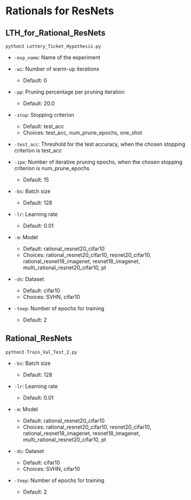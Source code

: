 # Rationals for ResNets

## LTH_for_Rational_ResNets
``python3 Lottery_Ticket_Hypothesis.py``
* ``-exp_name``: Name of the experiment
  

* ```-wi```: Number of warm-up iterations
  * Default: 0
    

* ```-pp```: Pruning percentage per pruning iteration
  * Default: 20.0
    

* ```-stop```: Stopping criterion
  * Default: test_acc
  * Choices: test_acc, num_prune_epochs, one_shot
    

* ```-test_acc```: Threshold for the test accuracy, when the chosen stopping criterion is test_acc
  

* ```-ipe```: Number of iterative pruning epochs, when the chosen stopping criterion is num_prune_epochs
  * Default: 15
    

* ```-bs```: Batch size
    * Default: 128
    

* ```-lr```: Learning rate
  * Default: 0.01
    

* ```-m```: Model
  * Default: rational_resnet20_cifar10
  * Choices: rational_resnet20_cifar10, resnet20_cifar10, rational_resnet18_imagenet, resnet18_imagenet, multi_rational_resnet20_cifar10,
                                        pt
    

* ```-ds```: Dataset
  * Default: cifar10
  * Choices: SVHN, cifar10
    

* ```-tnep```: Number of epochs for training
    * Default: 2

## Rational_ResNets
```python3 Train_Val_Test_2.py```

* ```-bs```: Batch size
    * Default: 128
    

* ```-lr```: Learning rate
  * Default: 0.01
    

* ```-m```: Model
  * Default: rational_resnet20_cifar10
  * Choices: rational_resnet20_cifar10, resnet20_cifar10, rational_resnet18_imagenet, resnet18_imagenet, multi_rational_resnet20_cifar10,
                                        pt
    

* ```-ds```: Dataset
  * Default: cifar10
  * Choices: SVHN, cifar10
    

* ```-tnep```: Number of epochs for training
    * Default: 2
 